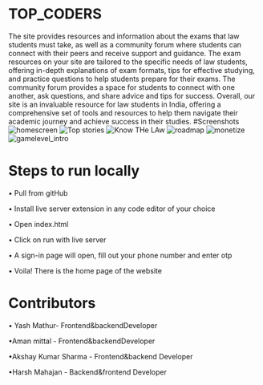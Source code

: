 # TOP_CODERS
 The site provides resources and information about the exams that law students must take, as well as a community forum where students can connect with their peers and receive support and guidance.
The exam resources on your site are tailored to the specific needs of law students, offering in-depth explanations of exam formats, tips for effective studying, and practice questions to help students prepare for their exams. The community forum provides a space for students to connect with one another, ask questions, and share advice and tips for success.
Overall, our site is an invaluable resource for law students in India, offering a comprehensive set of tools and resources to help them navigate their academic journey and achieve success in their studies.
#Screenshots
![homescreen](https://user-images.githubusercontent.com/122734275/229337216-69e28e89-ece6-4afb-be36-9a3db135f4b3.png)
![Top stories](https://user-images.githubusercontent.com/122734275/229337230-864df816-17c1-4d66-8bcf-76b85aa04fa9.png)
![Know THe LAw](https://user-images.githubusercontent.com/122734275/229337254-3dc3ad76-246b-468a-bd51-10cf78697030.png)
![roadmap](https://user-images.githubusercontent.com/122734275/229337254-3dc3ad76-246b-468a-bd51-10cf78697030.png)
![monetize](https://user-images.githubusercontent.com/122734275/229337283-af127483-f75e-47f2-9efa-53616630d8e5.png)
![gamelevel_intro](https://user-images.githubusercontent.com/122734275/229337265-e6372e86-0a1f-4390-8b02-4f8839a5d507.png)
# Steps to run locally
• Pull from gitHub

• Install live server extension in any code editor of your choice

• Open index.html 

• Click on run with live server

• A sign-in page will open, fill out your phone number and enter otp

• Voila! There is the home page of the website


# Contributors
• Yash Mathur- Frontend&backendDeveloper

•Aman mittal - Frontend&backendDeveloper

•Akshay Kumar Sharma - Frontend&backend Developer

•Harsh Mahajan - Backend&frontend Developer

